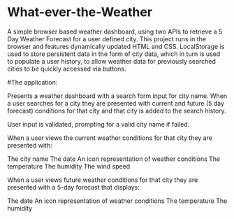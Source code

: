 # What-ever-the-Weather

A simple browser based weather dashboard, using two APIs to retrieve a 5 Day Weather Forecast for a user defined city. This project runs in the browser and features dynamically updated HTML and CSS. LocalStorage is used to store persistent data in the form of city data, which in turn is used to populate a user history, to allow weather data for previously searched cities to be quickly accessed via buttons.

#The application:

Presents a weather dashboard with a search form input for city name.
When a user searches for a city they are presented with current and future (5 day forecast) conditions for that city and that city is added to the search history.

User input is validated, prompting for a valid city name if failed.

When a user views the current weather conditions for that city they are presented with:

The city name
The date
An icon representation of weather conditions
The temperature
The humidity
The wind speed

When a user views future weather conditions for that city they are presented with a 5-day forecast that displays:

The date
An icon representation of weather conditions
The temperature
The humidity

